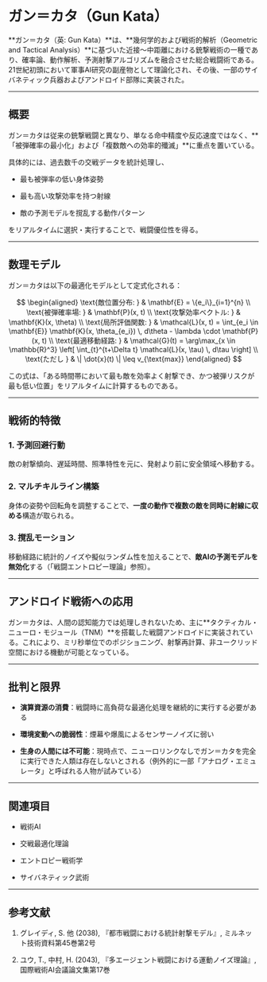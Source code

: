 ガン＝カタ（Gun Kata）
===============
\*\*ガン＝カタ（英: Gun Kata）\*\*は、\*\*幾何学的および戦術的解析（Geometric and Tactical Analysis）\*\*に基づいた近接～中距離における銃撃戦術の一種であり、確率論、動作解析、予測射撃アルゴリズムを融合させた総合戦闘術である。21世紀初頭において軍事AI研究の副産物として理論化され、その後、一部のサイバネティック兵器およびアンドロイド部隊に実装された。

* * *

概要
--

ガン＝カタは従来の銃撃戦闘と異なり、単なる命中精度や反応速度ではなく、\*\*「被弾確率の最小化」および「複数敵への効率的殲滅」\*\*に重点を置いている。

具体的には、過去数千の交戦データを統計処理し、

*   最も被弾率の低い身体姿勢
    
*   最も高い攻撃効率を持つ射線
    
*   敵の予測モデルを撹乱する動作パターン
    

をリアルタイムに選択・実行することで、戦闘優位性を得る。

* * *

数理モデル
-----

ガン＝カタは以下の最適化モデルとして定式化される：

$$
\begin{aligned}
\text{敵位置分布: } & \mathbf{E} = \{e_i\}_{i=1}^{n} \\
\text{被弾確率場: } & \mathbf{P}(x, t) \\
\text{攻撃効率ベクトル: } & \mathbf{K}(x, \theta) \\
\text{局所評価関数: } & \mathcal{L}(x, t) = \int_{e_i \in \mathbf{E}} \mathbf{K}(x, \theta_{e_i}) \, d\theta - \lambda \cdot \mathbf{P}(x, t) \\
\text{最適移動経路: } & \mathcal{G}(t) = \arg\max_{x \in \mathbb{R}^3} \left[ \int_{t}^{t+\Delta t} \mathcal{L}(x, \tau) \, d\tau \right] \\
\text{ただし } & \| \dot{x}(t) \| \leq v_{\text{max}}
\end{aligned}
$$

この式は、「ある時間帯において最も敵を効率よく射撃でき、かつ被弾リスクが最も低い位置」をリアルタイムに計算するものである。

* * *

戦術的特徴
-----

### 1\. **予測回避行動**

敵の射撃傾向、遅延時間、照準特性を元に、発射より前に安全領域へ移動する。

### 2\. **マルチキルライン構築**

身体の姿勢や回転角を調整することで、**一度の動作で複数の敵を同時に射線に収める**構造が取られる。

### 3\. **撹乱モーション**

移動経路に統計的ノイズや擬似ランダム性を加えることで、**敵AIの予測モデルを無効化**する（「戦闘エントロピー理論」参照）。

* * *

アンドロイド戦術への応用
------------

ガン＝カタは、人間の認知能力では処理しきれないため、主に\*\*タクティカル・ニューロ・モジュール（TNM）\*\*を搭載した戦闘アンドロイドに実装されている。これにより、ミリ秒単位でのポジショニング、射撃再計算、非ユークリッド空間における機動が可能となっている。

* * *

批判と限界
-----

*   **演算資源の消費**：戦闘時に高負荷な最適化処理を継続的に実行する必要がある
    
*   **環境変動への脆弱性**：煙幕や爆風によるセンサーノイズに弱い
    
*   **生身の人間には不可能**：現時点で、ニューロリンクなしでガン＝カタを完全に実行できた人類は存在しないとされる（例外的に一部「アナログ・エミュレータ」と呼ばれる人物が試みている）
    

* * *

関連項目
----

*   戦術AI
    
*   交戦最適化理論
    
*   エントロピー戦術学
    
*   サイバネティック武術
    

* * *

参考文献
----

1.  グレイディ, S. 他 (2038), 『都市戦闘における統計射撃モデル』, ミルネット技術資料第45巻第2号
    
2.  ユウ, T., 中村, H. (2043), 『多エージェント戦闘における運動ノイズ理論』, 国際戦術AI会議論文集第17巻
    
